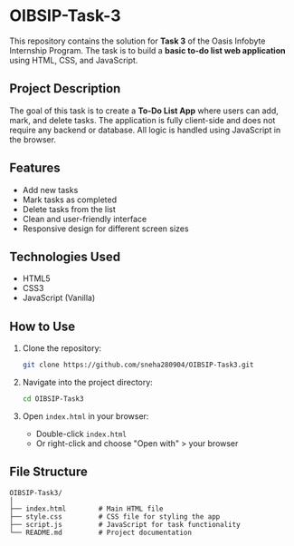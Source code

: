 
# OIBSIP-Task-3

This repository contains the solution for **Task 3** of the Oasis Infobyte Internship Program. The task is to build a **basic to-do list web application** using HTML, CSS, and JavaScript.

## Project Description

The goal of this task is to create a **To-Do List App** where users can add, mark, and delete tasks. The application is fully client-side and does not require any backend or database. All logic is handled using JavaScript in the browser.

## Features

- Add new tasks
- Mark tasks as completed
- Delete tasks from the list
- Clean and user-friendly interface
- Responsive design for different screen sizes

## Technologies Used

- HTML5
- CSS3
- JavaScript (Vanilla)

## How to Use

1. Clone the repository:
   ```bash
   git clone https://github.com/sneha280904/OIBSIP-Task3.git
   ```

2. Navigate into the project directory:
   ```bash
   cd OIBSIP-Task3
   ```

3. Open `index.html` in your browser:
   - Double-click `index.html`
   - Or right-click and choose "Open with" > your browser

## File Structure

```
OIBSIP-Task3/
│
├── index.html        # Main HTML file
├── style.css         # CSS file for styling the app
├── script.js         # JavaScript for task functionality
└── README.md         # Project documentation
```

